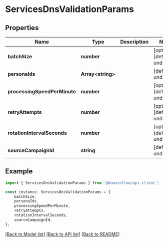 # ServicesDnsValidationParams


## Properties

Name | Type | Description | Notes
------------ | ------------- | ------------- | -------------
**batchSize** | **number** |  | [optional] [default to undefined]
**personaIds** | **Array&lt;string&gt;** |  | [default to undefined]
**processingSpeedPerMinute** | **number** |  | [optional] [default to undefined]
**retryAttempts** | **number** |  | [optional] [default to undefined]
**rotationIntervalSeconds** | **number** |  | [optional] [default to undefined]
**sourceCampaignId** | **string** |  | [default to undefined]

## Example

```typescript
import { ServicesDnsValidationParams } from '@domainflow/api-client';

const instance: ServicesDnsValidationParams = {
    batchSize,
    personaIds,
    processingSpeedPerMinute,
    retryAttempts,
    rotationIntervalSeconds,
    sourceCampaignId,
};
```

[[Back to Model list]](../README.md#documentation-for-models) [[Back to API list]](../README.md#documentation-for-api-endpoints) [[Back to README]](../README.md)
